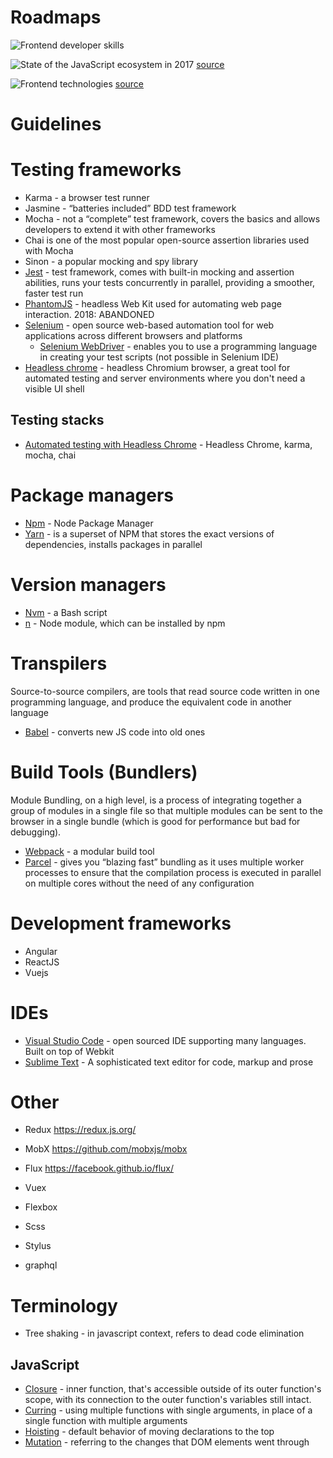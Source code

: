# Roadmaps
![Frontend developer skills](https://www.amarinfotech.com/wp-content/uploads/2017/03/which-skill-requires-for-developer.jpg)

![State of the JavaScript ecosystem in 2017](https://lh5.googleusercontent.com/WalI-kmOa2_4e2FyLH1K4eIIhoL1heXSS-vHC1nBR7hkuPsb4Dq-qu1WBh2qOJOFxMnaZ8Y1sU6D_PdClmyNeCt-U4hDpAYB5ld8ik8xBGLvMtZ1ntp9qvYErmK0PnPSk5GQO4du)
[source](https://www.linux.com/blog/learn/2017/7/modern-day-front-end-development-stack)

![Frontend technologies](https://i0.wp.com/codeforgeek.com/wp-content/uploads/2017/04/front-end-path.png?resize=768%2C980&ssl=1)
[source](https://codeforgeek.com/2017/04/become-valuable-full-stack-developer/)

# Guidelines

# Testing frameworks
- Karma - a browser test runner
- Jasmine  - “batteries included” BDD test framework
- Mocha - not a “complete” test framework, covers the basics and allows developers to extend it with other frameworks
- Chai is one of the most popular open-source assertion libraries used with Mocha
- Sinon - a popular mocking and spy library
- [Jest](https://jestjs.io/) - test framework, comes with built-in mocking and assertion abilities, runs your tests concurrently in parallel, providing a smoother, faster test run
- [PhantomJS](http://phantomjs.org/)  - headless Web Kit used for automating web page interaction. 2018: ABANDONED
- [Selenium](https://www.seleniumhq.org/) - open source web-based automation tool for web applications across different browsers and platforms
  - [Selenium WebDriver](https://www.seleniumhq.org/projects/webdriver/) - enables you to use a programming language in creating your test scripts (not possible in Selenium IDE)
- [Headless chrome](https://chromium.googlesource.com/chromium/src/+/lkgr/headless/README.md) - headless Chromium browser, a great tool for automated testing and server environments where you don't need a visible UI shell

## Testing stacks
- [Automated testing with Headless Chrome](https://developers.google.com/web/updates/2017/06/headless-karma-mocha-chai) - Headless Chrome, karma, mocha, chai

# Package managers
- [Npm](https://www.npmjs.com) - Node Package Manager
- [Yarn](https://yarnpkg.com) - is a superset of NPM that stores the exact versions of dependencies, installs packages in parallel

# Version managers
- [Nvm](https://github.com/creationix/nvm) - a Bash script
- [n](https://github.com/tj/n) - Node module, which can be installed by npm

# Transpilers
Source-to-source compilers, are tools that read source code written in one programming language, and produce the equivalent code in another language
- [Babel](https://babeljs.io) - converts new JS code into old ones

# Build Tools (Bundlers)
Module Bundling, on a high level, is a process of integrating together a group of modules in a single file so that multiple modules can be sent to the browser in a single bundle (which is good for performance but bad for debugging).
- [Webpack](https://webpack.js.org) - a modular build tool 
- [Parcel](https://parceljs.org/) - gives you “blazing fast” bundling as it uses multiple worker processes to ensure that the compilation process is executed in parallel on multiple cores without the need of any configuration

# Development frameworks
- Angular
- ReactJS
- Vuejs

# IDEs
- [Visual Studio Code](https://code.visualstudio.com/) - open sourced IDE supporting many languages. Built on top of Webkit
- [Sublime Text](https://www.sublimetext.com/) - A sophisticated text editor for code, markup and prose

# Other
- Redux https://redux.js.org/
- MobX https://github.com/mobxjs/mobx 
- Flux https://facebook.github.io/flux/ 

- Vuex
- Flexbox
- Scss
- Stylus
- graphql

# Terminology
- Tree shaking - in javascript context, refers to dead code elimination

## JavaScript
- [Closure](https://gist.github.com/AllThingsSmitty/9a5463870d12c62fc33b#3-closure) - inner function, that's accessible outside of its outer function's scope, with its connection to the outer function's variables still intact.
- [Curring](https://gist.github.com/AllThingsSmitty/9a5463870d12c62fc33b#4-currying) - using multiple functions with single arguments, in place of a single function with multiple arguments
- [Hoisting](https://gist.github.com/AllThingsSmitty/9a5463870d12c62fc33b#5-hoisting) - default behavior of moving declarations to the top
- [Mutation](https://gist.github.com/AllThingsSmitty/9a5463870d12c62fc33b#5-hoisting) - referring to the changes that DOM elements went through
